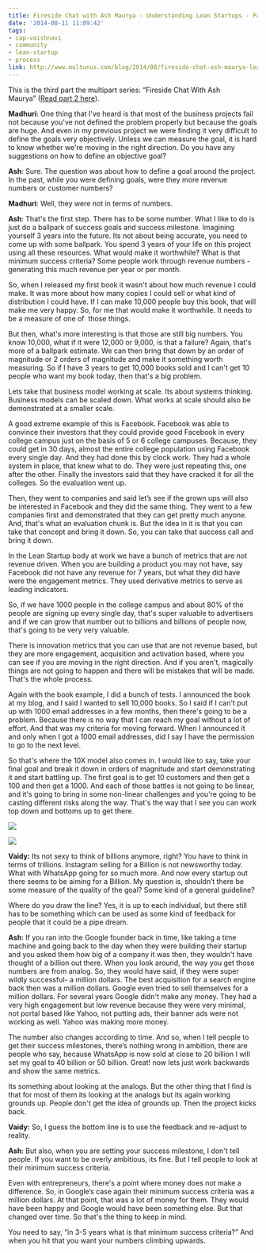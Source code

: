 ```yaml
---
title: Fireside Chat with Ash Maurya - Understanding Lean Startups - Part 3
date: '2014-08-11 11:09:42'
tags:
- cap-vaishnavi
- community
- lean-startup
- process
link: http://www.multunus.com/blog/2014/08/fireside-chat-ash-maurya-lean-startups-part-3/
---
```


This is the third part the multipart series: “Fireside Chat With Ash Maurya” ([Read part 2 here](http://www.multunus.com/blog/2014/06/fireside-chat-ash-maurya-lean-startups-part-2/)).


**Madhuri**: One thing that I've heard is that most of the business projects fail not because you've not defined the problem properly but because the goals are huge. And even in my previous project we were finding it very difficult to define the goals very objectively. Unless we can measure the goal, it is hard to know whether we're moving in the right direction. Do you have any suggestions on how to define an objective goal?


**Ash**: Sure. The question was about how to define a goal around the project. In the past, while you were defining goals, were they more revenue numbers or customer numbers?


**Madhuri**: Well, they were not in terms of numbers.


**Ash**: That's the first step. There has to be some number. What I like to do is just do a ballpark of success goals and success milestone. Imagining yourself 3 years into the future. Its not about being accurate, you need to come up with some ballpark. You spend 3 years of your life on this project using all these resources. What would make it worthwhile? What is that minimum success criteria? Some people work through revenue numbers - generating this much revenue per year or per month.

So, when I released my first book it wasn't about how much revenue I could make. It was more about how many copies I could sell or what kind of distribution I could have. If I can make 10,000 people buy this book, that will make me very happy. So, for me that would make it worthwhile. It needs to be a measure of one of  those things.

But then, what's more interesting is that those are still big numbers. You know 10,000, what if it were 12,000 or 9,000, is that a failure? Again, that's more of a ballpark estimate. We can then bring that down by an order of magnitude or 2 orders of magnitude and make it something worth measuring. So if I have 3 years to get 10,000 books sold and I can't get 10 people who want my book today, then that's a big problem.

Lets take that business model working at scale. Its about systems thinking. Business models can be scaled down. What works at scale should also be demonstrated at a smaller scale.

A good extreme example of this is Facebook. Facebook was able to convince their investors that they could provide good Facebook in every college campus just on the basis of 5 or 6 college campuses. Because, they could get in 30 days, almost the entire college population using Facebook every single day. And they had done this by clock work. They had a whole system in place, that knew what to do. They were just repeating this, one after the other. Finally the investors said that they have cracked it for all the colleges. So the evaluation went up.

Then, they went to companies and said let’s see if the grown ups will also be interested in Facebook and they did the same thing. They went to a few companies first and demonstrated that they can get pretty much anyone. And, that's what an evaluation chunk is. But the idea in it is that you can take that concept and bring it down. So, you can take that success call and bring it down.

In the Lean Startup body at work we have a bunch of metrics that are not revenue driven. When you are building a product you may not have, say Facebook did not have any revenue for 7 years, but what they did have were the engagement metrics. They used derivative metrics to serve as leading indicators.

So, if we have 1000 people in the college campus and about 80% of the people are signing up every single day, that's super valuable to advertisers and if we can grow that number out to billions and billions of people now, that's going to be very very valuable.

There is innovation metrics that you can use that are not revenue based, but they are more engagement, acquisition and activation based, where you can see if you are moving in the right direction. And if you aren't, magically things are not going to happen and there will be mistakes that will be made. That's the whole process.

Again with the book example, I did a bunch of tests. I announced the book at my blog, and I said I wanted to sell 10,000 books. So I said if I can't put up with 1000 email addresses in a few months, then there's going to be a problem. Because there is no way that I can reach my goal without a lot of effort. And that was my criteria for moving forward. When I announced it and only when I got a 1000 email addresses, did I say I have the permission to go to the next level.

So that's where the 10X model also comes in. I would like to say, take your final goal and break it down in orders of magnitude and start demonstrating it and start battling up. The first goal is to get 10 customers and then get a 100 and then get a 1000. And each of those battles is not going to be linear, and it's going to bring in some non-linear challenges and you're going to be casting different risks along the way. That's the way that I see you can work top down and bottoms up to get there.


![](https://s3.amazonaws.com/multunus-website/uploads/2014/08/unnamed-21-300x199.jpg)

![](https://s3.amazonaws.com/multunus-website/uploads/2014/08/10270395_839061899444121_6843612531726639725_n-300x199.jpg)


**Vaidy:** Its not sexy to think of billions anymore, right? You have to think in terms of trillions. Instagram selling for a Billion is not newsworthy today. What with WhatsApp going for so much more. And now every startup out there seems to be aiming for a Billion. My question is, shouldn’t there be some measure of the quality of the goal? Some kind of a general guideline?

Where do you draw the line? Yes, it is up to each individual, but there still has to be something which can be used as some kind of feedback for people that it could be a pipe dream.


**Ash**: If you ran into the Google founder back in time, like taking a time machine and going back to the day when they were building their startup and you asked them how big of a company it was then, they wouldn't have thought of a billion out there. When you look around, the way you get those numbers are from analog. So, they would have said, if they were super wildly successful- a million dollars. The best acquisition for a search engine back then was a million dollars. Google even tried to sell themselves for a million dollars. For several years Google didn't make any money. They had a very high engagement but low revenue because they were very minimal, not portal based like Yahoo, not putting ads, their banner ads were not working as well. Yahoo was making more money.

The number also changes according to time. And so, when I tell people to get their success milestones, there’s nothing wrong in ambition, there are people who say, because WhatsApp is now sold at close to 20 billion I will set my goal to 40 billion or 50 billion. Great! now lets just work backwards and show the same metrics.

Its something about looking at the analogs. But the other thing that I find is that for most of them its looking at the analogs but its again working grounds up. People don't get the idea of grounds up. Then the project kicks back.


**Vaidy:** So, I guess the bottom line is to use the feedback and re-adjust to reality.


**Ash**: But also, when you are setting your success milestone, I don't tell people. If you want to be overly ambitious, its fine. But I tell people to look at their minimum success criteria.

Even with entrepreneurs, there's a point where money does not make a difference. So, in Google’s case again their minimum success criteria was a million dollars. At that point, that was a lot of money for them. They would have been happy and Google would have been something else. But that changed over time. So that's the thing to keep in mind.

You need to say, “in 3-5 years what is that minimum success criteria?” And when you hit that you want your numbers climbing upwards.

 
